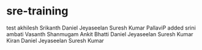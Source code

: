 # sre-training

test akhilesh
Srikanth
Daniel Jeyaseelan
Suresh Kumar
PallaviP added
srini ambati
Vasanth Shanmugam
Ankit Bhatti
Daniel Jeyaseelan
Suresh Kumar
Kiran
Daniel Jeyaseelan
Suresh Kumar